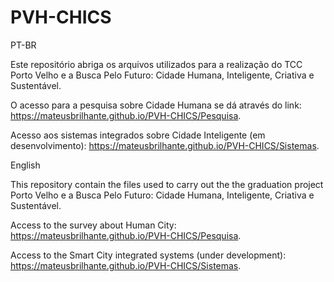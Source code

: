 # PVH-CHICS

PT-BR

Este repositório abriga os arquivos utilizados para a realização do TCC Porto Velho e a Busca Pelo Futuro: Cidade Humana, Inteligente, Criativa e Sustentável. 

O acesso para a pesquisa sobre Cidade Humana se dá através do link: https://mateusbrilhante.github.io/PVH-CHICS/Pesquisa.

Acesso aos sistemas integrados sobre Cidade Inteligente (em desenvolvimento): https://mateusbrilhante.github.io/PVH-CHICS/Sistemas.


English

This repository contain the files used to carry out the the graduation project Porto Velho e a Busca Pelo Futuro: Cidade Humana, Inteligente, Criativa e Sustentável.

Access to the survey about Human City: https://mateusbrilhante.github.io/PVH-CHICS/Pesquisa.

Access to the Smart City integrated systems (under development): https://mateusbrilhante.github.io/PVH-CHICS/Sistemas.
